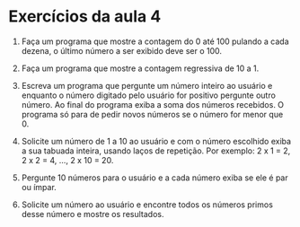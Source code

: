 # Exercícios da aula 4

1. Faça um programa que mostre a contagem do 0 até 100 pulando a cada dezena, o último número a ser exibido deve ser o 100.

2. Faça um programa que mostre a contagem regressiva de 10 a 1.

3. Escreva um programa que pergunte um número inteiro ao usuário e enquanto o número digitado pelo usuário for positivo pergunte outro número. Ao final do programa exiba a soma dos números recebidos. O programa só para de pedir novos números se o número for menor que 0.

4. Solicite um número de 1 a 10 ao usuário e com o número escolhido exiba a sua tabuada inteira, usando laços de repetição. Por exemplo: 2 x 1 = 2, 2 x 2 = 4, …, 2 x 10 = 20.

5. Pergunte 10 números para o usuário e a cada número exiba se ele é par ou ímpar.

6. Solicite um número ao usuário e encontre todos os números primos desse número e mostre os resultados.
